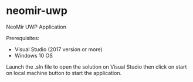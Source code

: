 # neomir-uwp
NeoMir UWP Application

Prerequisites:
  - Visual Studio (2017 version or more)
  - Windows 10 OS
  
Launch the .sln file to open the solution on Visual Studio then click on start on local machine button to start the application.
